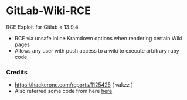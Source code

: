 # GitLab-Wiki-RCE
RCE Exploit for Gitlab &lt; 13.9.4

- RCE via unsafe inline Kramdown options when rendering certain Wiki pages
- Allows any user with push access to a wiki to execute arbitrary ruby code.

### Credits
- https://hackerone.com/reports/1125425 ( vakzz ) 
- Also referred some code from here [here](https://github.com/ctrlsam/GitLab-11.4.7-RCE)
